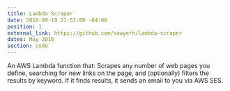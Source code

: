 ```yaml
---
title: Lambda Scraper
date: 2016-09-19 21:53:00 -04:00
position: 1
external_link: https://github.com/sawyerh/lambda-scraper
dates: May 2016
section: code
---
```


An AWS Lambda function that: Scrapes any number of web pages you define, searching for new links on the page, and (optionally) filters the results by keyword. If it finds results, it sends an email to you via AWS SES.